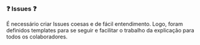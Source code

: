 <h3 > ❓ Issues ❓ </h3>

<div >
É necessário criar Issues coesas e de fácil entendimento. Logo, foram definidos templates para se seguir e facilitar o trabalho da explicação para todos os colaboradores.

</div>